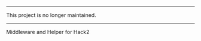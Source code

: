 -------------------------------------------------------------------------------

This project is no longer maintained.

-------------------------------------------------------------------------------


Middleware and Helper for Hack2
